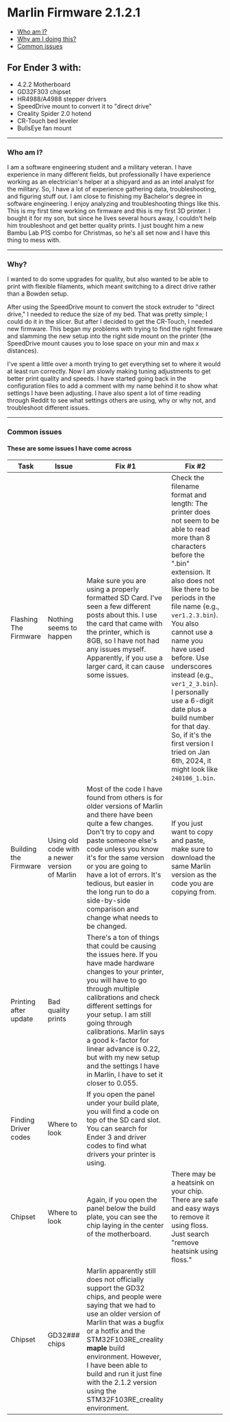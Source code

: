 # Marlin Firmware 2.1.2.1

- [Who am I?](#who-am-i)
- [Why am I doing this?](#why)
- [Common issues](#common-issues)

## For Ender 3 with:

- 4.2.2 Motherboard
- GD32F303 chipset
- HR4988/A4988 stepper drivers
- SpeedDrive mount to convert it to "direct drive"
- Creality Spider 2.0 hotend
- CR-Touch bed leveler
- BullsEye fan mount

---

### Who am I?

I am a software engineering student and a military veteran. I have experience in many different fields, but professionally I have experience working as an electrician's helper at a shipyard and as an intel analyst for the military. So, I have a lot of experience gathering data, troubleshooting, and figuring stuff out. I am close to finishing my Bachelor's degree in software engineering. I enjoy analyzing and troubleshooting things like this. This is my first time working on firmware and this is my first 3D printer. I bought it for my son, but since he lives several hours away, I couldn't help him troubleshoot and get better quality prints. I just bought him a new Bambu Lab P1S combo for Christmas, so he's all set now and I have this thing to mess with.

---

### Why?

I wanted to do some upgrades for quality, but also wanted to be able to print with flexible filaments, which meant switching to a direct drive rather than a Bowden setup.

After using the SpeedDrive mount to convert the stock extruder to "direct drive," I needed to reduce the size of my bed. That was pretty simple; I could do it in the slicer. But after I decided to get the CR-Touch, I needed new firmware. This began my problems with trying to find the right firmware and slamming the new setup into the right side mount on the printer (the SpeedDrive mount causes you to lose space on your min and max x distances).

I've spent a little over a month trying to get everything set to where it would at least run correctly. Now I am slowly making tuning adjustments to get better print quality and speeds. I have started going back in the configuration files to add a comment with my name behind it to show what settings I have been adjusting. I have also spent a lot of time reading through Reddit to see what settings others are using, why or why not, and troubleshoot different issues.

---

### Common issues

#### These are some issues I have come across

| **Task**              | **Issue**                                     | **Fix #1**                                                                                                                                                                                                                                                                                                                                                                                               | **Fix #2**                                                                                                                                                                                                                                                                                                                                                                                                                                                           |
|-----------------------|-----------------------------------------------|----------------------------------------------------------------------------------------------------------------------------------------------------------------------------------------------------------------------------------------------------------------------------------------------------------------------------------------------------------------------------------------------------------|----------------------------------------------------------------------------------------------------------------------------------------------------------------------------------------------------------------------------------------------------------------------------------------------------------------------------------------------------------------------------------------------------------------------------------------------------------------------|
| Flashing The Firmware | Nothing seems to happen                      | Make sure you are using a properly formatted SD Card. I've seen a few different posts about this. I use the card that came with the printer, which is 8GB, so I have not had any issues myself. Apparently, if you use a larger card, it can cause some issues.                                                                                                                                           | Check the filename format and length: The printer does not seem to be able to read more than 8 characters before the ".bin" extension. It also does not like there to be periods in the file name (e.g., `ver1.2.3.bin`). You also cannot use a name you have used before. Use underscores instead (e.g., `ver1_2_3.bin`). I personally use a 6-digit date plus a build number for that day. So, if it's the first version I tried on Jan 6th, 2024, it might look like `240106_1.bin`. |
| Building the Firmware | Using old code with a newer version of Marlin | Most of the code I have found from others is for older versions of Marlin and there have been quite a few changes. Don't try to copy and paste someone else's code unless you know it's for the same version or you are going to have a lot of errors. It's tedious, but easier in the long run to do a side-by-side comparison and change what needs to be changed.                                    | If you just want to copy and paste, make sure to download the same Marlin version as the code you are copying from.                                                                                                                                                                                                                                                                                                                                                  |
| Printing after update | Bad quality prints                            | There's a ton of things that could be causing the issues here. If you have made hardware changes to your printer, you will have to go through multiple calibrations and check different settings for your setup. I am still going through calibrations. Marlin says a good k-factor for linear advance is 0.22, but with my new setup and the settings I have in Marlin, I have to set it closer to 0.055. |                                                                                                                                                                                                                                                                                                                                                                                                                                                                      |
| Finding Driver codes  | Where to look                                | If you open the panel under your build plate, you will find a code on top of the SD card slot. You can search for Ender 3 and driver codes to find what drivers your printer is using. |                                                                                                                                                                                                                                                                                                                                                                                                                                                                      |
| Chipset               | Where to look                                | Again, if you open the panel below the build plate, you can see the chip laying in the center of the motherboard. | There may be a heatsink on your chip. There are safe and easy ways to remove it using floss. Just search "remove heatsink using floss." |
| Chipset               | GD32### chips                                | Marlin apparently still does not officially support the GD32 chips, and people were saying that we had to use an older version of Marlin that was a bugfix or a hotfix and the STM32F103RE_creality **maple** build environment. However, I have been able to build and run it just fine with the 2.1.2 version using the STM32F103RE_creality environment. |                                                                                                                                                                                                                                                                                                                                                                                                                                                                      |
